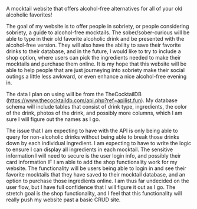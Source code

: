 A mocktail website that offers alcohol-free alternatives for all of your old alcoholic favorites!

The goal of my website is to offer people in sobriety, or people considering sobriety, a guide to alcohol-free mocktails. The sober/sober-curious will be able to type in their old favorite alcoholic drink and be presented with the alcohol-free version. They will also have the ability to save their favorite drinks to their database, and in the future, I would like to try to include a shop option, where users can pick the ingredients needed to make their mocktails and purchase them online. It is my hope that this website will be able to help people that are just journeying into sobriety make their social outings a little less awkward, or even enhance a nice alcohol-free evening in.

The data I plan on using will be from the TheCocktailDB (https://www.thecocktaildb.com/api.php?ref=apilist.fun). My database schema will include tables that consist of drink type, ingredients, the color of the drink, photos of the drink, and possibly more columns, which I am sure I will figure out the names as I go.

The issue that I am expecting to have with the API is only being able to query for non-alcoholic drinks without being able to break those drinks down by each individual ingredient. I am expecting to have to write the logic to ensure I can display all ingredients in each mocktail. The sensitive information I will need to secure is the user login info, and possibly their card information IF I am able to add the shop functionality work for my website. The functionality will be users being able to login in and see their favorite mocktails that they have saved to their mocktail database, and an option to purchase those ingredients online. I am thus far undecided on the user flow, but I have full confidence that I will figure it out as I go. The stretch goal is the shop functionality, and I feel that this functionality will really push my website past a basic CRUD site.

